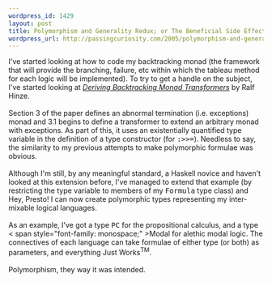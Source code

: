 ```yaml
--- 
wordpress_id: 1429
layout: post
title: Polymorphism and Generality Redux; or The Beneficial Side Effects of Reading
wordpress_url: http://passingcuriosity.com/2005/polymorphism-and-generality-redux-or-the-beneficial-side-effects-of-reading/
---
```

I've started looking at how to code my backtracking monad (the framework that will provide the branching, failure, etc within which the tableau method for each logic will be implemented). To try to get a handle on the subject, I've started looking at <a href="http://portal.acm.org/citation.cfm?id=351258" style="font-style: italic;">Deriving Backtracking Monad Transformers</a> by Ralf Hinze.<br /><br />Section 3 of the paper defines an abnormal termination (i.e. exceptions) monad and 3.1 begins to define a transformer to extend an arbitrary monad with exceptions. As part of this, it uses an existentially quantified type variable in the definition of a type constructor (for <span style="font-family: monospace;">:&gt;&gt;=</span>). Needless to say, the similarity to my previous attempts to make polymorphic  formulae was obvious.<br /><br />Although I'm still, by any meaningful standard, a Haskell novice and haven't looked at this extension before, I've managed to extend that example (by restricting the type variable to members of my <span style="font-family: monospace;">Formula</span> type class) and Hey, Presto! I can now create polymorphic types representing my inter-mixable logical languages.<br /><br />As an example, I've got a type <span style="font-family: monospace;">PC</span> for the propositional calculus, and a type < span style="font-family: monospace;" >Modal</span> for alethic modal logic. The connectives of each language can take formulae of either type (or both) as parameters, and everything Just Works<sup>TM</sup>.<br /><br />Polymorphism, they way it was intended.
